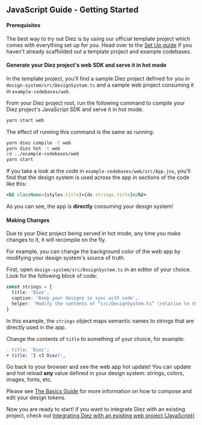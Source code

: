 ## JavaScript Guide - Getting Started

#### Prerequisites

The best way to try out Diez is by using our official template project which comes with everything set up for you. Head over to the [Set Up guide](/getting-started#set-up) if you haven't already scaffolded out a template project and example codebases.

#### Generate your Diez project's web SDK and serve it in hot mode

In the template project, you'll find a sample Diez project defined for you in `design-system/src/DesignSystem.ts` and a sample web project consuming it in `example-codebases/web`.

From your Diez project root, run the following command to compile your Diez project's JavaScript SDK and serve it in hot mode.

```bash
yarn start web
```

The effect of running this command is the same as running:
```bash
yarn diez compile -t web
yarn diez hot -t web
cd ../example-codebases/web
yarn start
```

If you take a look at the code in `example-codebases/web/src/App.jsx`, you'll find that the design system is used across the app in sections of the code like this:

```jsx
<h2 className={styles.title}>{ds.strings.title}</h2>
```

As you can see, the app is **directly** consuming your design system!

#### Making Changes

Due to your Diez project being served in hot mode, any time you make changes to it, it will recompile on the fly.

For example, you can change the background color of the web app by modifying your design system's source of truth.

First, open `design-system/src/DesignSystem.ts` in an editor of your choice. Look for the following block of code:

```typescript
const strings = {
  title: 'Diez',
  caption: 'Keep your designs in sync with code',
  helper: 'Modify the contents of “src/DesignSystem.ts” (relative to the root of the Diez project) to see changes to the design system in real time.'
}
```

In this example, the `strings` object maps semantic names to strings that are directly used in the app.

Change the contents of `title` to something of your choice, for example:

```Diff
- title: 'Diez';
+ title: 'I <3 Diez!',
```

Go back to your browser and see the web app hot update! You can update and hot reload **any** value defined in your design system: strings, colors, images, fonts, etc.

Please see [The Basics Guide](/getting-started/the-basics) for more information on how to compose and edit your design tokens.


Now you are ready to start! if you want to integrate Diez with an existing project, check out [Integrating Diez with an existing web project (JavaScript)](/existing-project-integration/javascript/)
